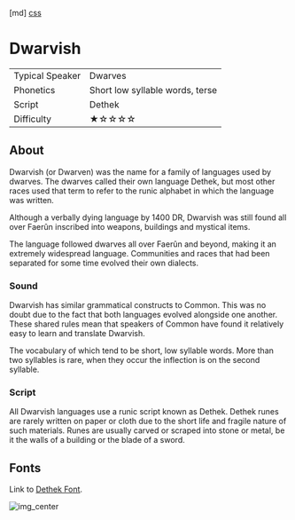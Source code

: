 [md]
[css](-OCVFMyYfsylqoZPiW6l)

# Dwarvish

|                 |                                 |
| :-------------- | :------------------------------ |
| Typical Speaker | Dwarves                         |
| Phonetics       | Short low syllable words, terse |
| Script          | Dethek                          |
| Difficulty      | ★☆☆☆☆                           |

<div style="display: none;">
<!-- ★ ☆ -->
</div>

## About

Dwarvish (or Dwarven) was the name for a family of languages used by dwarves. The dwarves called their own language Dethek, but most other races used that term to refer to the runic alphabet in which the language was written.

Although a verbally dying language by 1400 DR, Dwarvish was still found all over Faerûn inscribed into weapons, buildings and mystical items.

The language followed dwarves all over Faerûn and beyond, making it an extremely widespread language. Communities and races that had been separated for some time evolved their own dialects. 

### Sound

Dwarvish has similar grammatical constructs to Common. This was no doubt due to the fact that both languages evolved alongside one another. These shared rules mean that speakers of Common have found it relatively easy to learn and translate Dwarvish.

The vocabulary of which tend to be short, low syllable words. More than two syllables is rare, when they occur the inflection is on the second syllable.

### Script

All Dwarvish languages use a runic script known as Dethek. Dethek runes are rarely written on paper or cloth due to the short life and fragile nature of such materials. Runes are usually carved or scraped into stone or metal, be it the walls of a building or the blade of a sword. 

## Fonts

Link to [Dethek Font](https://github.com/Tougher-Together-Gaming/default-game-assets/blob/main/fonts/dethek-stone.zip).

![img_center](https://raw.githubusercontent.com/Tougher-Together-Gaming/default-game-assets/refs/heads/main/fonts/images/dethek-stone-font-charmap.png)

<div style="display: none;" id="easySpeakWords">
argal, helmas, waslup, burnaph, harniplik, defilok, vanis, woermielis, wotounton
</div>